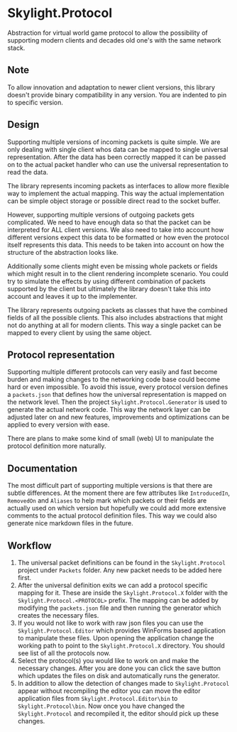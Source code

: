 # Skylight.Protocol
Abstraction for virtual world game protocol to allow the possibility of supporting modern clients and decades old one's with the same network stack.

## Note
To allow innovation and adaptation to newer client versions, this library doesn't provide binary compatibility in any version. You are indented to pin to specific version.

## Design
Supporting multiple versions of incoming packets is quite simple. We are only dealing with single client whos data can be mapped to single universal representation. After the data has been correctly mapped it can be passed on to the actual packet handler who can use the universal representation to read the data.

The library represents incoming packets as interfaces to allow more flexible way to implement the actual mapping. This way the actual implementation can be simple object storage or possible direct read to the socket buffer.

However, supporting multiple versions of outgoing packets gets complicated. We need to have enough data so that the packet can be interpreted for ALL client versions. We also need to take into account how different versions expect this data to be formatted or how even the protocol itself represents this data. This needs to be taken into account on how the structure of the abstraction looks like.

Additionally some clients might even be missing whole packets or fields which might result in to the client rendering incomplete scenario. You could try to simulate the effects by using different combination of packets supported by the client but ultimately the library doesn't take this into account and leaves it up to the implementer. 

The library represents outgoing packets as classes that have the combined fields of all the possible clients. This also includes abstractions that might not do anything at all for modern clients. This way a single packet can be mapped to every client by using the same object.

## Protocol representation
Supporting multiple different protocols can very easily and fast become burden and making changes to the networking code base could become hard or even impossible. To avoid this issue, every protocol version defines a `packets.json` that defines how the universal representation is mapped on the network level. Then the project `Skylight.Protocol.Generator` is used to generate the actual network code. This way the network layer can be adjusted later on and new features, improvements and optimizations can be applied to every version with ease.

There are plans to make some kind of small (web) UI to manipulate the protocol definition more naturally.

## Documentation
The most difficult part of supporting multiple versions is that there are subtle differences. At the moment there are few attributes like `IntroducedIn`, `RemovedOn` and `Aliases` to help mark which packets or their fields are actually used on which version but hopefully we could add more extensive comments to the actual protocol definition files. This way we could also generate nice markdown files in the future.

## Workflow
1. The universal packet definitions can be found in the `Skylight.Protocol` project under `Packets` folder. Any new packet needs to be added here first.
2. After the universal definition exits we can add a protocol specific mapping for it. These are inside the `Skylight.Protocol.X` folder with the `Skylight.Protocol.<PROTOCOL>` prefix. The mapping can be added by modifying the `packets.json` file and then running the generator which creates the necessary files.
3. If you would not like to work with raw json files you can use the `Skylight.Protocol.Editor` which provides WinForms based application to manipulate these files. Upon opening the application change the working path to point to the `Skylight.Protocol.X` directory. You should see list of all the protocols now.
4. Select the protocol(s) you would like to work on and make the necessary changes. After you are done you can click the save button which updates the files on disk and automatically runs the generator.
5. In addition to allow the detection of changes made to `Skylight.Protocol` appear without recompiling the editor you can move the editor application files from `Skylight.Protocol.Editor\bin` to `Skylight.Protocol\bin`. Now once you have changed the `Skylight.Protocol` and recompiled it, the editor should pick up these changes.
